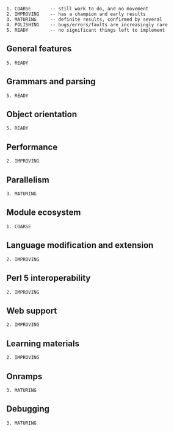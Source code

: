     1. COARSE       -- still work to do, and no movement
    2. IMPROVING    -- has a champion and early results
    3. MATURING     -- definite results, confirmed by several
    4. POLISHING    -- bugs/errors/faults are increasingly rare
    5. READY        -- no significant things left to implement

## General features

    5. READY

## Grammars and parsing

    5. READY

## Object orientation

    5. READY

## Performance

    2. IMPROVING

## Parallelism

    3. MATURING

## Module ecosystem

    1. COARSE

## Language modification and extension

    2. IMPROVING

## Perl 5 interoperability

    2. IMPROVING

## Web support

    2. IMPROVING

## Learning materials

    2. IMPROVING

## Onramps

    3. MATURING

## Debugging

    3. MATURING